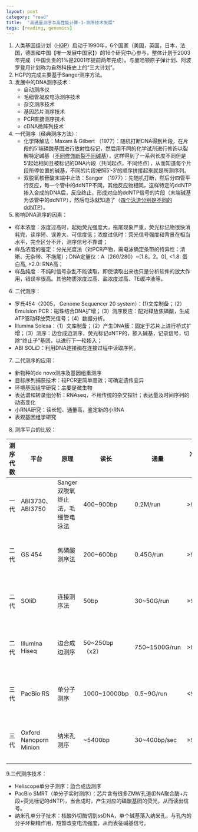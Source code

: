 ```yaml
---
layout: post
category: "read"
title:  "高通量测序与高性能计算-1-测序技术发展"
tags: [reading, genomics]
---
```


1. 人类基因组计划（[HGP](https://zh.wikipedia.org/wiki/%E4%BA%BA%E7%B1%BB%E5%9F%BA%E5%9B%A0%E7%BB%84%E8%AE%A1%E5%88%92)）启动于1990年，6个国家（美国，英国，日本，法国，德国和中国【唯一发展中国家】）的16个研究中心参与，整体计划于2003年完成（中国负责的1%是2001年提前两年完成）。与曼哈顿原子弹计划、阿波罗登月计划称为自然科技史上的“三大计划”。
2. HGP的完成主要基于Sanger测序方法。
3. 发展中的DNA测序技术：
   - 自动测序仪
   - 毛细管凝胶电泳测序技术
   - 杂交测序技术
   - 基因芯片测序技术
   - PCR直接测序技术
   - cDNA微阵列技术
4. 一代测序（经典测序方法）：
   -  化学降解法：Maxam & Gilbert （1977）：随机打断DNA得到片段，在片段的5’端磷酸基团进行放射性标记，然后用不同的化学试剂进行修饰以裂解特定碱基（[不同修饰断裂不同碱基](http://blog.sina.com.cn/s/blog_5165a9180100vyyu.html)），这样得到了一系列长度不同但是5‘起始相同且被标记的DNA片段（共同起点，不同终点），从而知道每个片段所停位置的碱基，不同的片段按照5’-3‘的顺序拼接起来就是所测序列。
   -  双脱氧核苷酸末端中止法：Sanger （1977）：先随机打断，然后分四管平行反应，每一个管中的ddNTP不同，其他反应物相同，这样特定的ddNTP掺入合成的DNA后，反应终止，形成对应的ddNTP信号的片段（末端碱基为该管中的ddNTP），然后电泳就知道了（[四个泳道分别是不同的ddNTP](https://zh.wikipedia.org/wiki/File:Sanger_Sequencing_Gel_Electrophoresis_Image.png)）。
5. 影响DNA测序的因素：
  - 样本浓度：浓度过高时，起始荧光强度大，拖尾现象严重，荧光标记物很快消耗完，读序短、误差大、可信度低；浓度过低时：荧光信号强度和背景在相当水平，完全区分不开，测序信号不靠谱；
  - 样品浓度的鉴定：分光光度法（对PCR产物，需电泳确定条带的特异性：清晰、无杂带、不拖尾）；DNA定量仪：A（260/280）~[1.8，2。0], <1.8: 蛋白高, >2.0: RNA高；
  - 样品纯度：不纯时信号杂乱不能读取，即使读取出来也只是分析软件的放大作用，错误率很高。其他物质浓度过高、盐浓度过高、TE缓冲液等。
6. 二代测序：
  - 罗氏454（2005， Genome Sequencer 20 system）：(1)文库制备；（2）Emulsion PCR：磁珠结合DNA扩增；（3）测序反应：配对释放焦磷酸，生成ATP驱动释放荧光信号；（4）数据分析。
  - Illumina Solexa：（1）文库制备；（2）产生DNA簇：固定于芯片上进行桥式扩增；（3）测序：边合成边测序，荧光标记dNTP的，掺入碱基，记录信号，切除“终止子”基团，以进行下一轮掺入；
  - ABI SOLiD：利用DNA连接酶在连接过程中读取序列。
7. 二代测序的应用：
  - 新物种的de novo测序及基因组重测序
  - 目标序列捕获技术：较PCR更简单高效；可确定遗传变异
  - 环境基因组学研究：主要是微生物
  - 表达谱和转录组分析：RNAseq，不用传统的杂交探针；表达量及时间序列的动态变化
  - 小RNA研究：读长短、通量高，鉴定新的小RNA
  - 表观基因组学研究
8. 测序平台的比较：

|测序代数|平台|原理|读长|通量|准确率|优点|缺点|
|---|---|---|---|---|---|---|---|
|一代|ABI3730、ABI3750|Sanger双脱氧终止法，毛细管电泳法|400~900bp|0.2M/run|>99%|读长长、准确率高|通量小、成本高|
|二代|GS 454|焦磷酸测序法|200~600bp|0.45G/run|>99%|通量高、成本低|读长短、样品制备繁琐|
|二代|SOliD|连接测序法|50bp|30~50G/run|>99%|通量高、成本低|读长短、样品制备繁琐|
|二代|Illumina Hiseq|边合成边测序|50~250bp（x2）|750~1500G/run|>99%|通量高、成本低|读长短、样品制备繁琐|
|三代|PacBio RS|单分子测序|1000~10000bp|0.5~9G/run|<90%|读长长、样品制备简单|准备率较低|
|三代|Oxford Nanoporn Minion|纳米孔测序|~5400bp|30~400bp/sec|>99%|读长长、样品制备简单|准备率较低|
9.三代测序技术：

  - Heliscope单分子测序：边合成边测序
  - PacBio SMRT（单分子实时测序）：芯片含有很多ZMW孔道(DNA聚合酶+片段+荧光标记的dNTP)，当合成时，产生对应的磷酸基团的荧光，从而读出信号。
  - 纳米孔单分子技术：核酸外切酶切割ssDNA，单个碱基落入纳米孔，与孔内的分子环糊精作用，短暂改变电流强度，从而表征碱基信号。